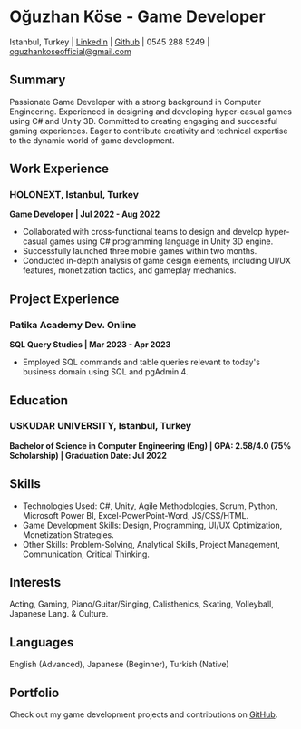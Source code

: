 # Oğuzhan Köse - Game Developer

Istanbul, Turkey | [LinkedIn](https://www.linkedin.com/in/yourlinkedin) | [Github](https://github.com/yourgithub) | 0545 288 5249 | oguzhankoseofficial@gmail.com

## Summary

Passionate Game Developer with a strong background in Computer Engineering. Experienced in designing and developing hyper-casual games using C# and Unity 3D. Committed to creating engaging and successful gaming experiences. Eager to contribute creativity and technical expertise to the dynamic world of game development.

## Work Experience

### HOLONEXT, Istanbul, Turkey
**Game Developer | Jul 2022 - Aug 2022**
- Collaborated with cross-functional teams to design and develop hyper-casual games using C# programming language in Unity 3D engine.
- Successfully launched three mobile games within two months.
- Conducted in-depth analysis of game design elements, including UI/UX features, monetization tactics, and gameplay mechanics.

## Project Experience

### Patika Academy Dev. Online
**SQL Query Studies | Mar 2023 - Apr 2023**
- Employed SQL commands and table queries relevant to today's business domain using SQL and pgAdmin 4.

## Education

### USKUDAR UNIVERSITY, Istanbul, Turkey
**Bachelor of Science in Computer Engineering (Eng) | GPA: 2.58/4.0 (75% Scholarship) | Graduation Date: Jul 2022**

## Skills

- Technologies Used: C#, Unity, Agile Methodologies, Scrum, Python, Microsoft Power BI, Excel-PowerPoint-Word, JS/CSS/HTML.
- Game Development Skills: Design, Programming, UI/UX Optimization, Monetization Strategies.
- Other Skills: Problem-Solving, Analytical Skills, Project Management, Communication, Critical Thinking.

## Interests

Acting, Gaming, Piano/Guitar/Singing, Calisthenics, Skating, Volleyball, Japanese Lang. & Culture.

## Languages

English (Advanced), Japanese (Beginner), Turkish (Native)

## Portfolio

Check out my game development projects and contributions on [GitHub](https://github.com/Axlope).
